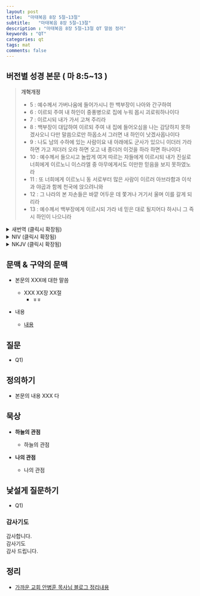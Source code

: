```yaml
---
layout: post
title:  "마태복음 8장 5절~13절"
subtitle:   "마태복음 8장 5절~13절"
description : "마태복음 8장 5절~13절 QT 말씀 정리"
keywords : "QT"
categories: qt
tags: mat
comments: false
---
```


## 버전별 성경 본문 ( 마 8:5~13 )

> **개혁개정**
>* 5 : 예수께서 가버나움에 들어가시니 한 백부장이 나아와 간구하여
>* 6 : 이르되 주여 내 하인이 중풍병으로 집에 누워 몹시 괴로워하나이다
>* 7 : 이르시되 내가 가서 고쳐 주리라
>* 8 : 백부장이 대답하여 이르되 주여 내 집에 들어오심을 나는 감당하지 못하겠사오니 다만 말씀으로만 하옵소서 그러면 내 하인이 낫겠사옵나이다
>* 9 : 나도 남의 수하에 있는 사람이요 내 아래에도 군사가 있으니 이더러 가라 하면 가고 저더러 오라 하면 오고 내 종더러 이것을 하라 하면 하나이다
>* 10 : 예수께서 들으시고 놀랍게 여겨 따르는 자들에게 이르시되 내가 진실로 너희에게 이르노니 이스라엘 중 아무에게서도 이만한 믿음을 보지 못하였노라
>* 11 : 또 너희에게 이르노니 동 서로부터 많은 사람이 이르러 아브라함과 이삭과 야곱과 함께 천국에 앉으려니와
>* 12 : 그 나라의 본 자손들은 바깥 어두운 데 쫓겨나 거기서 울며 이를 갈게 되리라
>* 13 : 예수께서 백부장에게 이르시되 가라 네 믿은 대로 될지어다 하시니 그 즉시 하인이 나으니라

<details>
<summary> 새번역 (클릭시 확장됨)</summary>
<div markdown="1">

>* 5 : 예수께서 가버나움에 들어가시니, 한 백부장이 다가와서, 그에게 간청하여
>* 6 : 말하였다. "주님, 내 종이 중풍으로 집에 누워서 몹시 괴로워하고 있습니다."
>* 7 : 예수께서 그에게 말씀하셨다. "내가 가서 고쳐 주마."
>* 8 : 백부장이 대답하였다. "주님, 나는 주님을 내 집으로 모셔들일 만한 자격이 없습니다. 그저 한 마디 말씀만 해주십시오. 그러면 내 종이 나을 것입니다.
>* 9 : 나도 상관을 모시는 사람이고, 내 밑에도 병사들이 있어서, 내가 이 사람더러 가라고 하면 가고, 저 사람더러 오라고 하면 옵니다. 또 내 종더러 이것을 하라고 하면 합니다."
>* 10 : 예수께서 이 말을 들으시고, 놀랍게 여기셔서, 따라오는 사람들에게 말씀하셨다. "내가 진정으로 너희에게 말한다. 나는 지금까지 이스라엘 사람 가운데서 아무에게서도 이런 믿음을 본 일이 없다.
>* 11 : 내가 너희에게 말한다. 많은 사람이 동과 서에서 와서, 하늘 나라에서 아브라함과 이삭과 야곱과 함께 잔치 자리에 앉을 것이다.
>* 12 : 그러나 이 나라의 시민들은 바깥 어두운 데로 쫓겨나서, 거기서 울며 이를 갈 것이다."
>* 13 : 그리고 예수께서 백부장에게 "가거라. 네가 믿은 대로 될 것이다." 하고 말씀하셨다. 바로 그 시각에 그 종이 나았다.
</div>
</details>

<details>
<summary> NIV (클릭시 확장됨)</summary>
<div markdown="1">

>* 5 : When Jesus had entered Capernaum, a centurion came to him, asking for help.
>* 6 : “Lord,” he said, “my servant lies at home paralyzed, suffering terribly.”
>* 7 : Jesus said to him, “Shall I come and heal him?”
>* 8 : The centurion replied, “Lord, I do not deserve to have you come under my roof. But just say the word, and my servant will be healed.
>* 9 : For I myself am a man under authority, with soldiers under me. I tell this one, ‘Go,’ and he goes; and that one, ‘Come,’ and he comes. I say to my servant, ‘Do this,’ and he does it.”
>* 10 : When Jesus heard this, he was amazed and said to those following him, “Truly I tell you, I have not found anyone in Israel with such great faith.
>* 11 : I say to you that many will come from the east and the west, and will take their places at the feast with Abraham, Isaac and Jacob in the kingdom of heaven.
>* 12 : But the subjects of the kingdom will be thrown outside, into the darkness, where there will be weeping and gnashing of teeth.”
>* 13 : Then Jesus said to the centurion, “Go! Let it be done just as you believed it would.” And his servant was healed at that moment.
</div>
</details>

<details>
<summary> NKJV (클릭시 확장됨)</summary>
<div markdown="1">

>* 5 : Now when Jesus had entered Capernaum, a centurion came to Him, pleading with Him,
>* 6 : saying, “Lord, my servant is lying at home paralyzed, dreadfully tormented.”
>* 7 : And Jesus said to him, “I will come and heal him.”
>* 8 : The centurion answered and said, “Lord, I am not worthy that You should come under my roof. But only speak a word, and my servant will be healed.
>* 9 : For I also am a man under authority, having soldiers under me. And I say to this one, ‘Go,’ and he goes; and to another, ‘Come,’ and he comes; and to my servant, ‘Do this,’ and he does it.”
>* 10 : When Jesus heard it, He marveled, and said to those who followed, “Assuredly, I say to you, I have not found such great faith, not even in Israel!
>* 11 : And I say to you that many will come from east and west, and sit down with Abraham, Isaac, and Jacob in the kingdom of heaven.
>* 12 : But the sons of the kingdom will be cast out into outer darkness. There will be weeping and gnashing of teeth.”
>* 13 : Then Jesus said to the centurion, “Go your way; and as you have believed, so let it be done for you.” And his servant was healed that same hour.
</div>
</details>

## 문맥 & 구약의 문맥 

* 본문의 XXX에 대한 말씀
    - XXX XX장 XX절
        * `ㅎㅎ` 

* 내용 
    - [내용](링크) 

## 질문

* Q1) 

## 정의하기

* 본문의 내용 XXX 다

## 묵상

* **하늘의 관점**  
    - 하늘의 관점
  
* **나의 관점**
    - 나의 관점

## 낯설게 질문하기

* Q1) 

### 감사기도

감사합니다.  
감사기도  
감사 드립니다.  

## 정리
* [가까운 교회 안병훈 목사님 블로그 정리내용](https://blog.naver.com/tolerance2018)


